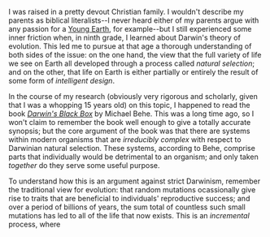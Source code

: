 I was raised in a pretty devout Christian family. I wouldn't describe my parents as biblical literalists--I never heard either of my parents argue with any passion for a [Young Earth](http://en.wikipedia.org/wiki/Young_earth), for example--but I still experienced some inner friction when, in ninth grade, I learned about Darwin's theory of evolution. This led me to pursue at that age a thorough understanding of both sides of the issue: on the one hand, the view that the full variety of life we see on Earth all developed through a process called *natural selection*; and on the other, that life on Earth is either partially or entirely the result of some form of *intelligent design*.

In the course of my research (obviously very rigorous and scholarly, given that I was a whopping 15 years old) on this topic, I happened to read the book [*Darwin's Black Box*](http://www.amazon.com/Darwins-Black-Box-Biochemical-Challenge/dp/0743290313) by Michael Behe. This was a long time ago, so I won't claim to remember the book well enough to give a totally accurate synopsis; but the core argument of the book was that there are systems within modern organisms that are *irreducibly complex* with respect to Darwinian natural selection. These systems, according to Behe, comprise parts that individually would be detrimental to an organism; and only taken *together* do they serve some useful purpose.

To understand how this is an argument against strict Darwinism, remember the traditional view for evolution: that random mutations ocassionally give rise to traits that are beneficial to individuals' reproductive success; and over a period of billions of years, the sum total of countless such small mutations has led to all of the life that now exists. This is an *incremental* process, where 